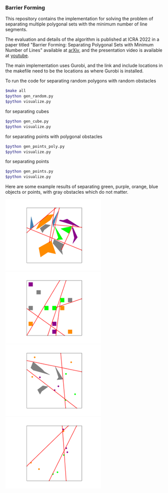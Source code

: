 ### Barrier Forming
This repository contains the implementation for solving the problem of separating multiple polygonal sets with the minimum number of line segments.

The evaluation and details of the algorithm is published at ICRA 2022 in a paper titled "Barrier Forming: Separating Polygonal Sets with Minimum Number of Lines" available at [arXiv](https://arxiv.org/pdf/2111.09151.pdf), and the presentation video is available at [youtube](https://www.youtube.com/watch?v=rln8M-7M9EI).

The main implementation uses Gurobi, and the link and include locations in the makefile need to be the locations as where Gurobi is installed.

To run the code for separating random polygons with random obstacles

```bash
$make all
$python gen_random.py
$python visualize.py
```

for separating cubes

```bash
$python gen_cube.py
$python visualize.py
```

for separating points with polygonal obstacles

```bash
$python gen_points_poly.py
$python visualize.py
```

for separating points

```bash
$python gen_points.py
$python visualize.py
```

Here are some example results of separating green, purple, orange, blue objects or points, with gray obstacles which do not matter.

<img src="figure/exp_4_result.png" width="300"/><img src="figure/exp_3_result.png" width="300"/><img src="figure/v2exp_2_result.png" width="300"/><img src="figure/v2exp_1_result.png" width="300"/>
